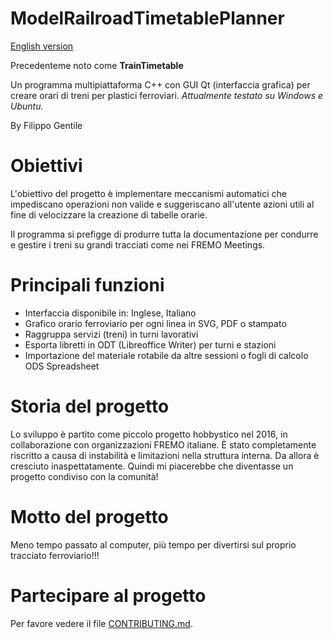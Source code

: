 # ModelRailroadTimetablePlanner

[English version](README.md)

Precedenteme noto come **TrainTimetable**

Un programma multipiattaforma C++ con GUI Qt (interfaccia grafica) per creare orari di treni per plastici ferroviari.
*Attualmente testato su Windows e Ubuntu.*

By Filippo Gentile

# Obiettivi

L'obiettivo del progetto è implementare meccanismi
automatici che impediscano operazioni non valide e
suggeriscano all'utente azioni utili al fine di
velocizzare la creazione di tabelle orarie.

Il programma si prefigge di produrre tutta la documentazione
per condurre e gestire i treni su grandi tracciati come nei FREMO Meetings.

# Principali funzioni
- Interfaccia disponibile in: Inglese, Italiano
- Grafico orario ferroviario per ogni linea in SVG, PDF o stampato
- Raggruppa servizi (treni) in turni lavorativi 
- Esporta libretti in ODT (Libreoffice Writer) per turni e stazioni
- Importazione del materiale rotabile da altre sessioni o fogli di calcolo ODS Spreadsheet

# Storia del progetto
Lo sviluppo è partito come piccolo progetto hobbystico nel 2016,
in collaborazione con organizzazioni FREMO italiane.
È stato completamente riscritto a causa di instabilità e limitazioni nella struttura interna.
Da allora è cresciuto inaspettatamente.
Quindi mi piacerebbe che diventasse un progetto condiviso con la comunità!


# Motto del progetto

Meno tempo passato al computer, più tempo
per divertirsi sul proprio tracciato ferroviario!!!

# Partecipare al progetto

Per favore vedere il file [CONTRIBUTING.md](CONTRIBUTING.md).

